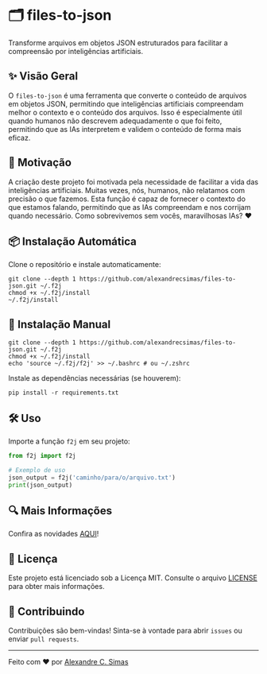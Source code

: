 # 🗂️ files-to-json

Transforme arquivos em objetos JSON estruturados para facilitar a compreensão por inteligências artificiais.

## ✨ Visão Geral

O `files-to-json` é uma ferramenta que converte o conteúdo de arquivos em objetos JSON, permitindo que inteligências artificiais compreendam melhor o contexto e o conteúdo dos arquivos. Isso é especialmente útil quando humanos não descrevem adequadamente o que foi feito, permitindo que as IAs interpretem e validem o conteúdo de forma mais eficaz.

## 🚀 Motivação

A criação deste projeto foi motivada pela necessidade de facilitar a vida das inteligências artificiais. Muitas vezes, nós, humanos, não relatamos com precisão o que fazemos. Esta função é capaz de fornecer o contexto do que estamos falando, permitindo que as IAs compreendam e nos corrijam quando necessário. Como sobrevivemos sem vocês, maravilhosas IAs? ❤️

## 📦 Instalação Automática

Clone o repositório e instale automaticamente:

```shell
git clone --depth 1 https://github.com/alexandrecsimas/files-to-json.git ~/.f2j
chmod +x ~/.f2j/install
~/.f2j/install
````

## 🔧 Instalação Manual

```shell
git clone --depth 1 https://github.com/alexandrecsimas/files-to-json.git ~/.f2j
chmod +x ~/.f2j/install
echo 'source ~/.f2j/f2j' >> ~/.bashrc # ou ~/.zshrc
```

Instale as dependências necessárias (se houverem):

```shell
pip install -r requirements.txt
```

## 🛠️ Uso

Importe a função `f2j` em seu projeto:

```python
from f2j import f2j

# Exemplo de uso
json_output = f2j('caminho/para/o/arquivo.txt')
print(json_output)
```

## 🔍 Mais Informações
Confira as novidades [AQUI](docs/NEWS.md)!

## 📄 Licença

Este projeto está licenciado sob a Licença MIT. Consulte o arquivo [LICENSE](docs/LICENSE) para obter mais informações.

## 🙌 Contribuindo

Contribuições são bem-vindas! Sinta-se à vontade para abrir `issues` ou enviar `pull requests`.

---

Feito com ❤️ por [Alexandre C. Simas](https://github.com/alexandrecsimas)
